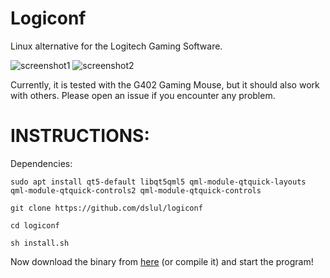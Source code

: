 Logiconf
==================
Linux alternative for the Logitech Gaming Software.

![screenshot1](https://github.com/dslul/logiconf/blob/master/screen1.png) ![screenshot2](https://github.com/dslul/logiconf/blob/master/screen2.png)


Currently, it is tested with the G402 Gaming Mouse, but it should also work with others. Please open an issue if you encounter any problem.

INSTRUCTIONS:
===================
Dependencies:

`sudo apt install qt5-default libqt5qml5 qml-module-qtquick-layouts qml-module-qtquick-controls2 qml-module-qtquick-controls`

`git clone https://github.com/dslul/logiconf`

`cd logiconf`

`sh install.sh`

Now download the binary from [here](https://github.com/dslul/logiconf/releases) (or compile it) and start the program!
